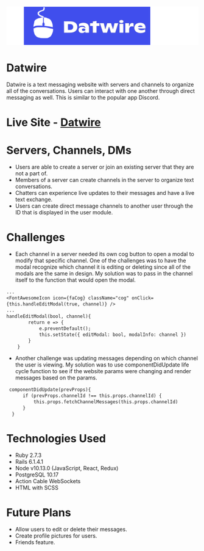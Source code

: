 ![alt text](https://github.com/james625/Datwire/blob/main/app/assets/images/logotext.png "Logo Image")

# Datwire

Datwire is a text messaging website with servers and channels to organize all of the conversations. Users can interact with one another through direct messaging as well. This is similar to the popular app Discord.

# Live Site - [Datwire](https://datwire.herokuapp.com/)

# Servers, Channels, DMs

 - Users are able to create a server or join an existing server that they are not a part of.
 - Members of a server can create channels in the server to organize text conversations.
 - Chatters can experience live updates to their messages and have a live text exchange.
 - Users can create direct message channels to another user through the ID that is displayed in the user module.

# Challenges

  - Each channel in a server needed its own cog button to open a modal to modify that specific channel. One of the challenges was to have the modal recognize which channel it is   editing or deleting since all of the modals are the same in design. My solution was to pass in the channel itself to the function that would open the modal.
  ```
  ...
  <FontAwesomeIcon icon={faCog} className="cog" onClick={this.handleEditModal(true, channel)} />
  ... 
  handleEditModal(bool, channel){
          return e => {
              e.preventDefault();
              this.setState({ editModal: bool, modalInfo: channel })
          }
      }
  ```
  - Another challenge was updating messages depending on which channel the user is viewing. My solution was to use componentDidUpdate life cycle function to see if the website     params were changing and render messages based on the params.
  ```
   componentDidUpdate(prevProps){
        if (prevProps.channelId !== this.props.channelId) {
            this.props.fetchChannelMessages(this.props.channelId)
        }
    }
   ```

# Technologies Used

 - Ruby 2.7.3
 - Rails 6.1.4.1
 - Node v10.13.0 (JavaScript, React, Redux)
 - PostgreSQL 10.17
 - Action Cable WebSockets
 - HTML with SCSS

# Future Plans

  - Allow users to edit or delete their messages.
  - Create profile pictures for users.
  - Friends feature.
